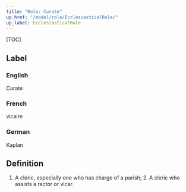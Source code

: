 ```yaml
---
title: "Role: Curate"
up_href: "/model/role/EcclesiasticalRole/"
up_label: EcclesiasticalRole
---
```


[TOC]

## Label

### English
Curate

### French
vicaire

### German
Kaplan

## Definition
1. A cleric, especially one who has charge of a parish; 2. A cleric who assists a rector or vicar.
